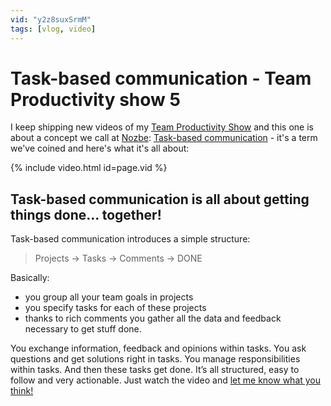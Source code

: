 ```yaml
---
vid: "y2z8suxSrmM"
tags: [vlog, video]
---
```


# Task-based communication - Team Productivity show 5

I keep shipping new videos of my [Team Productivity Show](/tag/vlog) and this one is about a concept we call at [Nozbe][n]: [Task-based communication](https://nozbe.com/blog/task-based-communication) - it's a term we've coined and here's what it's all about:

{% include video.html id=page.vid %}

<!--More-->

## Task-based communication is all about getting things done... together!

Task-based communication introduces a simple structure:

> Projects -> Tasks -> Comments -> DONE

Basically:

- you group all your team goals in projects
- you specify tasks for each of these projects
- thanks to rich comments you gather all the data and feedback necessary to get stuff done.

You exchange information, feedback and opinions within tasks. You ask questions and get solutions right in tasks. You manage responsibilities within tasks. And then these tasks get done. It’s all structured, easy to follow and very actionable. Just watch the video and [let me know what you think!](/contact)

[n]: https://nozbe.com/